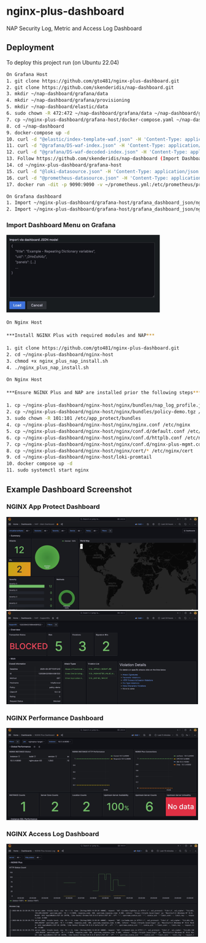 # nginx-plus-dashboard
NAP Security Log, Metric and Access Log Dashboard



## Deployment

To deploy this project run (on Ubuntu 22.04)

```bash
On Grafana Host
1. git clone https://github.com/gto481/nginx-plus-dashboard.git
2. git clone https://github.com/skenderidis/nap-dashboard.git
3. mkdir ~/nap-dashboard/grafana/data
4. mkdir ~/nap-dashboard/grafana/provisioning
5. mkdir ~/nap-dashboard/elastic/data
6. sudo chown -R 472:472 ~/nap-dashboard/grafana/data ~/nap-dashboard/grafana/provisioning
7. cp ~/nginx-plus-dashboard/grafana-host/docker-compose.yaml ~/nap-dashboard
8. cd ~/nap-dashboard
9. docker-compose up -d
10. curl -d "@elastic/index-template-waf.json" -H 'Content-Type: application/json' -X PUT 'http://localhost:9200/_index_template/nginx-nap-logs'
11. curl -d "@grafana/DS-waf-index.json" -H 'Content-Type: application/json' -u 'admin:admin' -X POST 'http://localhost:3000/api/datasources/'
12. curl -d "@grafana/DS-waf-decoded-index.json" -H 'Content-Type: application/json' -u 'admin:admin' -X POST 'http://localhost:3000/api/datasources/'
13. Follow https://github.com/skenderidis/nap-dashboard (Import Dashboard)
14. cd ~/nginx-plus-dashboard/grafana-host
15. curl -d "@loki-datasource.json" -H 'Content-Type: application/json' -u 'admin:admin' -X POST 'http://localhost:3000/api/datasources/'
16. curl -d "@prometheus-datasource.json" -H 'Content-Type: application/json' -u 'admin:admin' -X POST 'http://localhost:3000/api/datasources/'
17. docker run -dit -p 9090:9090 -v ~/prometheus.yml:/etc/prometheus/prometheus.yml --restart=always prom/prometheus
```
```bash
On Grafana dashboard
1. Import ~/nginx-plus-dashboard/grafana-host/grafana_dashboard_json/nginx_plus_metric_dashboard.json
2. Import ~/nginx-plus-dashboard/grafana-host/grafana_dashboard_json/nginx_plus_access_log_dashboard.json
```

### Import Dashboard Menu on Grafana
<img src="images/dashboard-import.jpg" alt="Dashboard Import" width="400px">

```bash
On Nginx Host

***Install NGINX Plus with required modules and NAP***

1. git clone https://github.com/gto481/nginx-plus-dashboard.git
2. cd ~/nginx-plus-dashboard/nginx-host
3. chmod +x nginx_plus_nap_install.sh
4. ./nginx_plus_nap_install.sh
```

```bash
On Nginx Host

***Ensure NGINX Plus and NAP are installed prior the following steps***

1. cp ~/nginx-plus-dashboard/nginx-host/nginx/bundles/nap_log_profile.json_dashboard.tgz /etc/app_protect/bundles
2. cp ~/nginx-plus-dashboard/nginx-host/nginx/bundles/policy-demo.tgz /etc/app_protect/bundles
3. sudo chown -R 101:101 /etc/app_protect/bundles
4. cp ~/nginx-plus-dashboard/nginx-host/nginx/nginx.conf /etc/nginx
5. cp ~/nginx-plus-dashboard/nginx-host/nginx/conf.d/default.conf /etc/nginx/conf.d
6. cp ~/nginx-plus-dashboard/nginx-host/nginx/conf.d/httplb.conf /etc/nginx/conf.d
7. cp ~/nginx-plus-dashboard/nginx-host/nginx/conf.d/nginx-plus-mgmt.conf /etc/nginx/conf.d
8. cp ~/nginx-plus-dashboard/nginx-host/nginx/cert/* /etc/nginx/cert
9. cd ~/nginx-plus-dashboard/nginx-host/loki-promtail
10. docker compose up -d
11. sudo systemctl start nginx

```
## Example Dashboard Screenshot
### NGINX App Protect Dashboard
<img src="images/NAP-Main-Dashboard.jpg" alt="NAP-Main-Dashboard" width="500px">
<img src="images/NAP-SupportID.jpg" alt="NAP-SupportID" width="500px">

### NGINX Performance Dashboard
<img src="images/NGINX-Plus-Performance-Dashboard.jpg" alt="NGINX-Plus-Performance-Dashboard" width="500px">

### NGINX Access Log Dashboard
<img src="images/NGINX-Plus-Access-Log.jpg" alt="NGINX-Plus-Access-Log" width="500px">
